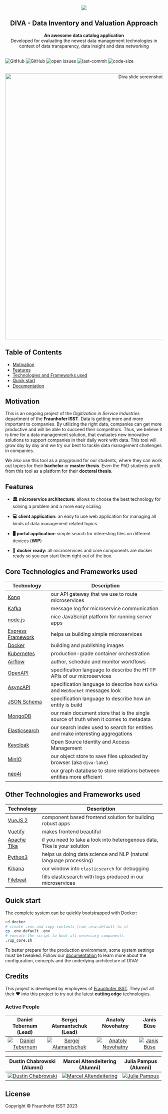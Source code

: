 <div align="center" style="text-align: center;">
  <img src="https://owncloud.fraunhofer.de/index.php/s/aAuhMQl4gNiFDsa/download" />
</div>
<!-- START TOP README -->
<h2 align="center">DIVA - Data Inventory and Valuation Approach</h1>
<div align="center">
  <strong>An awesome data catalog application</strong>
</div>
<div align="center">
  Developed for evaluating the newest data management technologies in context of data transparency, data insight and data networking
</div>

<br />

![GitHub](https://img.shields.io/badge/diva-v4.1.0-grün?style=flat-square)
![GitHub](https://img.shields.io/github/license/FraunhoferISST/diva?style=flat-square)
![open issues](https://img.shields.io/github/issues/FraunhoferISST/diva?style=flat-square)
![last-commit](https://img.shields.io/github/last-commit/FraunhoferISST/diva?style=flat-square)
![code-size](https://img.shields.io/github/languages/code-size/FraunhoferISST/diva?style=flat-square)

<br />

<div align="center" style="text-align: center;">
    <img src="https://owncloud.fraunhofer.de/index.php/s/YxWE4J5VWYODo2p/download" alt="Diva slide screenshot" width="850"/>
</div>

<!-- END TOP README -->

<!-- START TABLE OF CONTENT -->
## Table of Contents

- [Motivation](#motivation)
- [Features](#features)
- [Technologies and Frameworks used](#technologies-and-frameworks-used)
- [Quick start](#quick-start)
- [Documentation](https://fraunhoferisst.github.io/diva-docs/)

<!-- END TABLE OF CONTENT -->

## Motivation

This is an ongoing project of the _Digitization in Service Industries_ department of the **Fraunhofer ISST**. 
Data is getting more and more important to companies. By utilizing the right data, companies can get more productive and 
will be able to succeed their competitors. Thus, we believe it is time for a data management solution, that evaluates new 
innovative solutions to support companies in their daily work with data. This tool will grow day by day and we try our 
best to tackle data management challenges in companies.

We also use this tool as a playground for our students, where they can work out topics for their **bachelor** or **master thesis**. 
Even the PhD students profit from this tool as a platform for their **doctoral thesis**.

## Features

- __🏛️__ __microservice architecture:__ allows to choose the best technology for solving a problem and a more easy scaling

- __💻__ __client application:__ an easy to use web application for managing all kinds of data management related topics

- __🖥️__ __portal application:__ simple search for interesting files on different devices (**WIP**)

- __🐳__ __docker ready:__ all microservices and core components are docker ready so you can start them right out of the box.

## Core Technologies and Frameworks used

|Technology|Description|
|----------|-------------|
|[Kong](https://konghq.com/)|our API gateway that we use to route microservices|
|[Kafka](https://kafka.apache.org/)|message log for microservice communication|
|[node.js](https://nodejs.org/en/)|nice JavaScript platform for running server apps|
|[Express Framework](https://expressjs.com/)|helps us building simple microservices|
|[Docker](https://www.docker.com/)|building and publishing images|
|[Kubernetes](https://kubernetes.io/de/)|production-grade container orchestration|
|[Airflow](https://airflow.apache.org/)|author, schedule and monitor workflows|
|[OpenAPI](https://www.openapis.org/)|specification language to describe the HTTP APIs of our microservices|
|[AsyncAPI](https://www.asyncapi.com/)|specification language to describe how `Kafka` and `WebSocket` messages look|
|[JSON Schema](https://json-schema.org/)|specification language to describe how an entity is build|
|[MongoDB](https://github.com/mongodb/mongo)|our main document store that is the single source of truth when it comes to metadata|
|[Elasticsearch](https://www.elastic.co/de/elasticsearch/)|our search index used to search for entities and make interesting aggregations|
|[Keycloak](https://www.keycloak.org/)|Open Source Identity and Access Management|
|[MinIO](https://min.io/)|our object store to save files uploaded by browser (aka `diva-lake`)|
|[neo4j](https://neo4j.com/)|our graph database to store relations between entities more efficient|

## Other Technologies and Frameworks used

|Technology|Description|
|----------|-------------|
|[VueJS 2](https://vuejs.org/)|component based frontend solution for building robust apps|
|[Vuetify](https://vuetifyjs.com/en/)|makes frontend beautiful|
|[Apache Tika](https://tika.apache.org/)|if you need to take a look into heterogenous data, Tika is your solution|
|[Python3](https://www.python.org/)|helps us doing data science and NLP (natural language processing)|
|[Kibana](https://www.elastic.co/de/kibana)|our window into `elasticsearch` for debugging|
|[Filebeat](https://www.elastic.co/de/beats/filebeat)|fills elasticsearch with logs produced in our microservices|

## Quick start

The complete system can be quickly bootstrapped with Docker:
```sh
cd docker
# create .env and copy contents from .env.default to it
cp .env.default .env
# execute the script to boot all necessary components
./up_core.sh
```
To better prepare for the production environment, some system settings must be tweaked.
Follow our [documentation](https://fraunhoferisst.github.io/diva-docs/) to learn more about the configuration, concepts and the underlying architecture of DIVA!

## Credits

This project is developed by employees of [Fraunhofer ISST](https://www.isst.fraunhofer.de/). 
They put all their ❤ into this project to try out the latest **cutting edge** technologies.

### Active People

|**Daniel Tebernum** <br>(Lead)|**Sergej Atamantschuk** <br>(Lead)|**Anatoly Novohatny** <br><br>|**Janis Büse** <br><br>|
|:---:|:---:|:---:|:---:|
|[![Daniel Tebernum](https://avatars.githubusercontent.com/u/12967305?u=622c4a26340563d8675786b9b5358d6f5b88e2c7&v=4&s=128)](https://github.com/DaTebe) | [![Sergej Atamantschuk](https://avatars.githubusercontent.com/u/15034996?v=4&s=128)](https://github.com/setaman) | [![Anatoly Novohatny](https://avatars.githubusercontent.com/u/50167528?v=4&s=128)](https://github.com/anatoliynovo) | [![Janis Büse](https://avatars.githubusercontent.com/u/47151705?v=4&s=128)](https://github.com/jbuese)

|**Dustin Chabrowski** <br>(Alumni)<br>|**Marcel Altendeitering** <br>(Alumni)<br>|**Julia Pampus** <br>(Alumni)<br>|
|:---:|:---:|:---:|
|[![Dustin Chabrowski](https://avatars.githubusercontent.com/u/5938056?v=4&s=128)](https://github.com/Duske) | [![Marcel Altendeitering](https://avatars.githubusercontent.com/u/19547410?v=4&s=128)](https://github.com/maltendeitering) | [![Julia Pampus](https://avatars.githubusercontent.com/u/72392527?v=4&s=128)](https://github.com/juliapampus)

## License

Copyright © Fraunhofer ISST 2023

